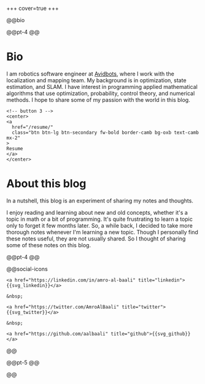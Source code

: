 +++
cover=true
+++

@@bio

@@pt-4 @@

# Bio

I am robotics software engineer at [Avidbots](https://www.avidbots.com), where I work with the localization and mapping team.
My background is in optimization, state estimation, and SLAM.
I have interest in programming applied mathematical algorithms that use optimization, probability, control theory, and numerical methods.
I hope to share some of my passion with the world in this blog.

~~~
<!-- button 3 -->
<center>
<a
  href="/resume/"
  class="btn btn-lg btn-secondary fw-bold border-camb bg-oxb text-camb mx-2"
>
Resume
</a>
</center>
~~~

# About this blog
In a nutshell, this blog is an experiment of sharing my notes and thoughts.


I enjoy reading and learning about new and old concepts, whether it's a topic in math or a bit of programming.
It's quite frustrating to learn a topic only to forget it few months later.
So, a while back, I decided to take more thorough notes whenever I'm learning a new topic.
Though I personally find these notes useful, they are not usually shared.
So I thought of sharing some of these notes on this blog.


@@pt-4 @@

@@social-icons
~~~
<a href="https://linkedin.com/in/amro-al-baali" title="linkedin">{{svg_linkedin}}</a>

&nbsp;

<a href="https://twitter.com/AmroAlBaali" title="twitter">{{svg_twitter}}</a>

&nbsp;

<a href="https://github.com/aalbaali" title="github">{{svg_github}}</a>
~~~
@@

@@pt-5 @@

@@ <!-- end of bio div -->
